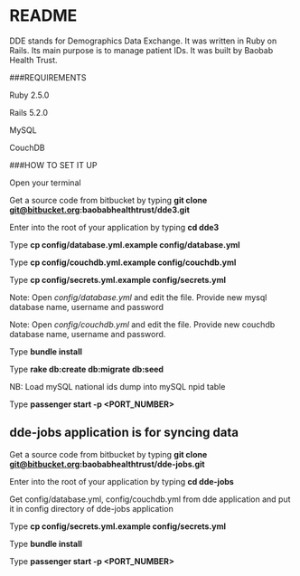 # README

DDE stands for Demographics Data Exchange. It was written in Ruby on Rails. Its main purpose is to manage patient IDs. 
It was built by Baobab Health Trust. 


###REQUIREMENTS

Ruby 2.5.0

Rails 5.2.0

MySQL

CouchDB

###HOW TO SET IT UP


Open your terminal

Get a source code from bitbucket by typing **git clone git@bitbucket.org:baobabhealthtrust/dde3.git**

Enter into the root of your application by typing **cd dde3**

Type **cp config/database.yml.example config/database.yml**

Type **cp config/couchdb.yml.example config/couchdb.yml**

Type **cp config/secrets.yml.example config/secrets.yml**

Note: Open *config/database.yml* and edit the file. Provide new mysql database name, username and password

Note: Open *config/couchdb.yml* and edit the file. Provide new couchdb database name, username and password.

Type **bundle install**

Type **rake db:create db:migrate db:seed**

NB: Load mySQL national ids dump into mySQL npid table

Type **passenger start -p <PORT_NUMBER>**


## dde-jobs application is for syncing data
Get a source code from bitbucket by typing **git clone git@bitbucket.org:baobabhealthtrust/dde-jobs.git**

Enter into the root of your application by typing **cd dde-jobs**

Get config/database.yml, config/couchdb.yml from dde application and put it in config directory of dde-jobs application

Type **cp config/secrets.yml.example config/secrets.yml**

Type **bundle install**

Type **passenger start -p <PORT_NUMBER>**

